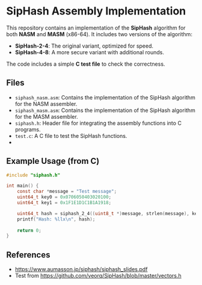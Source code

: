 # SipHash Assembly Implementation

This repository contains an implementation of the **SipHash** algorithm for both **NASM** and **MASM** (x86-64). It includes two versions of the algorithm:

- **SipHash-2-4**: The original variant, optimized for speed.
- **SipHash-4-8**: A more secure variant with additional rounds.

The code includes a simple **C test file** to check the correctness.

## Files

- `siphash_nasm.asm`: Contains the implementation of the SipHash algorithm for the NASM assembler.
- `siphash_masm.asm`: Contains the implementation of the SipHash algorithm for the MASM assembler.
- `siphash.h`: Header file for integrating the assembly functions into C programs.
- `test.c`: A C file to test the SipHash functions.
- 
## Example Usage (from C)

```c
#include "siphash.h"

int main() {
    const char *message = "Test message";
    uint64_t key0 = 0x0706050403020100;
    uint64_t key1 = 0x1F1E1D1C1B1A1918;

    uint64_t hash = siphash_2_4((uint8_t *)message, strlen(message), key0, key1);
    printf("Hash: %llx\n", hash);
    
    return 0;
}
```

## References
- https://www.aumasson.jp/siphash/siphash_slides.pdf
- Test from https://github.com/veorq/SipHash/blob/master/vectors.h
